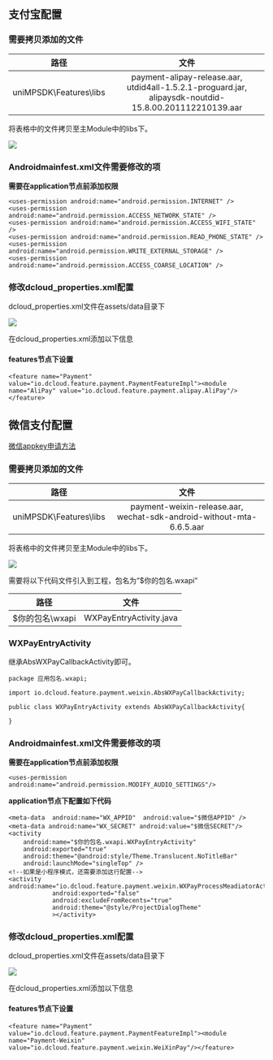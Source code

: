 ## 支付宝配置

### 需要拷贝添加的文件

| 路径 | 文件 | 
| :-------: | :-------: |
| uniMPSDK\Features\libs | payment-alipay-release.aar, utdid4all-1.5.2.1-proguard.jar, alipaysdk-noutdid-15.8.00.201112210139.aar|

将表格中的文件拷贝至主Module中的libs下。

![](https://img.cdn.aliyun.dcloud.net.cn/nativedocs/nativeplugin/android_plugin_img_3_1.png)

### Androidmainfest.xml文件需要修改的项

**需要在application节点前添加权限**

~~~
<uses-permission android:name="android.permission.INTERNET" />
<uses-permission android:name="android.permission.ACCESS_NETWORK_STATE" />
<uses-permission android:name="android.permission.ACCESS_WIFI_STATE" />
<uses-permission android:name="android.permission.READ_PHONE_STATE" />
<uses-permission android:name="android.permission.WRITE_EXTERNAL_STORAGE" />
<uses-permission android:name="android.permission.ACCESS_COARSE_LOCATION" />
~~~

### 修改dcloud_properties.xml配置

dcloud_properties.xml文件在assets/data目录下 

![](https://img.cdn.aliyun.dcloud.net.cn/nativedocs/nativeplugin/android_plugin_img_3_2.png)

在dcloud_properties.xml添加以下信息

#### features节点下设置

~~~
<feature name="Payment" value="io.dcloud.feature.payment.PaymentFeatureImpl"><module name="AliPay" value="io.dcloud.feature.payment.alipay.AliPay"/></feature>
~~~

## 微信支付配置

[微信appkey申请方法](http://ask.dcloud.net.cn/article/208)

### 需要拷贝添加的文件

| 路径 | 文件 | 
| :-------: | :-------: |
| uniMPSDK\Features\libs | payment-weixin-release.aar, wechat-sdk-android-without-mta-6.6.5.aar |

将表格中的文件拷贝至主Module中的libs下。

![](https://img.cdn.aliyun.dcloud.net.cn/nativedocs/nativeplugin/android_plugin_img_3_1.png)

需要将以下代码文件引入到工程，包名为”$你的包名.wxapi”

| 路径 | 文件 | 
| :-------: | :-------: |
| $你的包名\wxapi | WXPayEntryActivity.java |

### WXPayEntryActivity

继承AbsWXPayCallbackActivity即可。

~~~
package 应用包名.wxapi;

import io.dcloud.feature.payment.weixin.AbsWXPayCallbackActivity;

public class WXPayEntryActivity extends AbsWXPayCallbackActivity{

}
~~~

### Androidmainfest.xml文件需要修改的项

**需要在application节点前添加权限**

~~~
<uses-permission android:name="android.permission.MODIFY_AUDIO_SETTINGS"/>
~~~

**application节点下配置如下代码**

~~~
<meta-data  android:name="WX_APPID"  android:value="$微信APPID" />
<meta-data android:name="WX_SECRET" android:value="$微信SECRET"/>
<activity
    android:name="$你的包名.wxapi.WXPayEntryActivity"
    android:exported="true"
    android:theme="@android:style/Theme.Translucent.NoTitleBar"
    android:launchMode="singleTop" />
<!--如果是小程序模式，还需要添加这行配置-->
<activity android:name="io.dcloud.feature.payment.weixin.WXPayProcessMeadiatorActivity"
            android:exported="false"
            android:excludeFromRecents="true"
            android:theme="@style/ProjectDialogTheme"
            ></activity>

~~~

### 修改dcloud_properties.xml配置

dcloud_properties.xml文件在assets/data目录下 

![](https://img.cdn.aliyun.dcloud.net.cn/nativedocs/nativeplugin/android_plugin_img_3_2.png)

在dcloud_properties.xml添加以下信息

#### features节点下设置

~~~
<feature name="Payment" value="io.dcloud.feature.payment.PaymentFeatureImpl"><module name="Payment-Weixin" value="io.dcloud.feature.payment.weixin.WeiXinPay"/></feature>
~~~